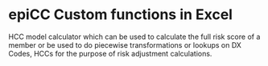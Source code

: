 # epiCC Custom functions in Excel

HCC model calculator which can be used to calculate the full risk score of a member or be used to do piecewise transformations or lookups on DX Codes, HCCs for the purpose of risk adjustment calculations.
